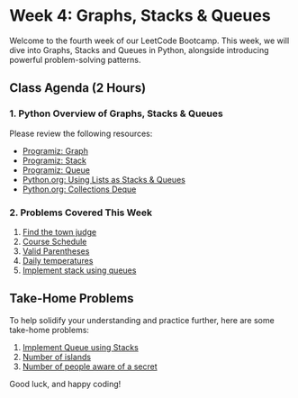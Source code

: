 # Week 4: Graphs, Stacks & Queues

Welcome to the fourth week of our LeetCode Bootcamp. This week, we will dive into Graphs, Stacks and Queues in Python, alongside introducing powerful problem-solving patterns.

## Class Agenda (2 Hours)

### 1. Python Overview of Graphs, Stacks & Queues

Please review the following resources:

- [Programiz: Graph](https://www.programiz.com/dsa/graph)
- [Programiz: Stack](https://www.programiz.com/dsa/stack)
- [Programiz: Queue](https://www.programiz.com/dsa/queue)
- [Python.org: Using Lists as Stacks & Queues](https://docs.python.org/3/tutorial/datastructures.html#using-lists-as-stacks)
- [Python.org: Collections Deque](https://docs.python.org/3/library/collections.html#deque-objects) 

### 2. Problems Covered This Week

1. [Find the town judge](https://leetcode.com/problems/find-the-town-judge/description/)
2. [Course Schedule](https://leetcode.com/problems/course-schedule/)
3. [Valid Parentheses](https://leetcode.com/problems/valid-parentheses/description/)
4. [Daily temperatures](https://leetcode.com/problems/daily-temperatures/)
5. [Implement stack using queues](https://leetcode.com/problems/implement-stack-using-queues/)

## Take-Home Problems
To help solidify your understanding and practice further, here are some take-home problems:

1. [Implement Queue using Stacks](https://leetcode.com/problems/implement-queue-using-stacks/description/)
2. [Number of islands](https://leetcode.com/problems/number-of-islands/description/)
3. [Number of people aware of a secret](https://leetcode.com/problems/number-of-people-aware-of-a-secret/description/)

Good luck, and happy coding! 
